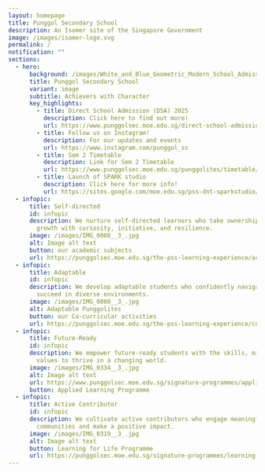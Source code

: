 ```yaml
---
layout: homepage
title: Punggol Secondary School
description: An Isomer site of the Singapore Government
image: /images/isomer-logo.svg
permalink: /
notification: ""
sections:
  - hero:
      background: /images/White_and_Blue_Geometric_Modern_School_Admission_Banner__3_.jpg
      title: Punggol Secondary School
      variant: image
      subtitle: Achievers with Character
      key_highlights:
        - title: Direct School Admission (DSA) 2025
          description: Click here to find out more!
          url: https://www.punggolsec.moe.edu.sg/direct-school-admission-dsa-2025/
        - title: Follow us on Instagram!
          description: For our updates and events
          url: https://www.instagram.com/punggol_ss
        - title: Sem 2 Timetable
          description: Link for Sem 2 Timetable
          url: https://www.punggolsec.moe.edu.sg/punggolites/timetable/
        - title: Launch of SPARK studio
          description: Click here for more info!
          url: https://sites.google.com/moe.edu.sg/pss-dnt-sparkstudio/home
  - infopic:
      title: Self-directed
      id: infopic
      description: We nurture self-directed learners who take ownership of their
        growth with curiosity, initiative, and resilience.
      image: /images/IMG_0008__3_.jpg
      alt: Image alt text
      button: our academic subjects
      url: https://punggolsec.moe.edu.sg/the-pss-learning-experience/academic-subjects/english-language-n-literature/
  - infopic:
      title: Adaptable
      id: infopic
      description: We develop adaptable students who confidently navigate change and
        succeed in diverse environments.
      image: /images/IMG_0080__3_.jpg
      alt: Adaptable Punggolites
      button: our Co-curricular activities
      url: https://punggolsec.moe.edu.sg/the-pss-learning-experience/co-curricular-activities-ccas/clubs-and-societies/art-club/
  - infopic:
      title: Future-Ready
      id: infopic
      description: We empower future-ready students with the skills, mindset, and
        values to thrive in a changing world.
      image: /images/IMG_0334__3_.jpg
      alt: Image alt text
      url: https://www.punggolsec.moe.edu.sg/signature-programmes/applied-learning-programme-in-environment-education/
      button: Applied Learning Programme
  - infopic:
      title: Active Contributor
      id: infopic
      description: We cultivate active contributors who engage meaningfully with their
        communities and make a positive impact.
      image: /images/IMG_0319__3_.jpg
      alt: Image alt text
      button: Learning for Life Programme
      url: https://punggolsec.moe.edu.sg/signature-programmes/learning-for-life-programme-in-community-and-youth-leadership/
---
```

